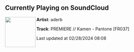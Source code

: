 ## Currently Playing on SoundCloud

[<img align="left" width="100" src="https://i1.sndcdn.com/artworks-nbCeCfwj3YGhy0zf-yLhQ5w-t500x500.jpg">](https://soundcloud.com/aderbsound/premiere-kamen-pantone-fr037)

**Artist**: aderb 

**Track**: PREMIERE // Kamen - Pantone [FR037]

Last updated at 02/28/2024 08:08
